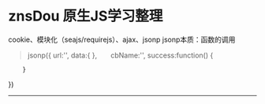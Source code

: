 # znsDou  原生JS学习整理
cookie、模块化（seajs/requirejs）、ajax、jsonp
jsonp本质：函数的调用
>jsonp({
        url:'',
        data:{
        },
        cbName:'',
        success:function() {
          
        }
})
***
